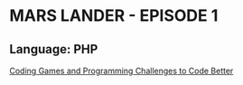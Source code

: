 # **MARS LANDER - EPISODE 1**
## Language: PHP
[Coding Games and Programming Challenges to Code Better](https://www.codingame.com/training/easy/mars-lander-episode-1)
